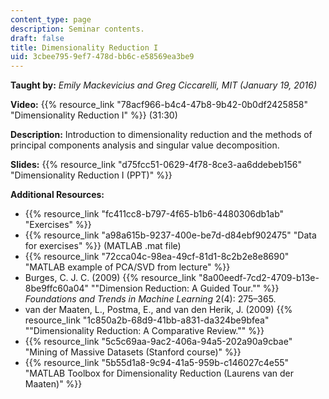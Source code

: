 ```yaml
---
content_type: page
description: Seminar contents.
draft: false
title: Dimensionality Reduction I
uid: 3cbee795-9ef7-478d-bb6c-e58569ea3be9
---
```

**Taught by:** *Emily Mackevicius and Greg Ciccarelli, MIT (January 19, 2016)*

**Video:** {{% resource_link "78acf966-b4c4-47b8-9b42-0b0df2425858" "Dimensionality Reduction I" %}} (31:30)

**Description:** Introduction to dimensionality reduction and the methods of principal components analysis and singular value decomposition.

**Slides:** {{% resource_link "d75fcc51-0629-4f78-8ce3-aa6ddebeb156" "Dimensionality Reduction I (PPT)" %}}

**Additional Resources:**

- {{% resource_link "fc411cc8-b797-4f65-b1b6-4480306db1ab" "Exercises" %}}
- {{% resource_link "a98a615b-9237-400e-be7d-d84ebf902475" "Data for exercises" %}} (MATLAB .mat file)
- {{% resource_link "72cca04c-98ea-49cf-81d1-8c2b2e8e8690" "MATLAB example of PCA/SVD from lecture" %}}
- Burges, C. J. C. (2009) {{% resource_link "8a00eedf-7cd2-4709-b13e-8be9ffc60a04" "\"Dimension Reduction: A Guided Tour.\"" %}} *Foundations and Trends in Machine Learning* 2(4): 275–365.
- van der Maaten, L., Postma, E., and van den Herik, J. (2009) {{% resource_link "1c850a2b-68d9-41bb-a831-da324be9bfea" "\"Dimensionality Reduction: A Comparative Review.\"" %}}
- {{% resource_link "5c5c69aa-9ac2-406a-94a5-202a90a9cbae" "Mining of Massive Datasets (Stanford course)" %}}
- {{% resource_link "5b55d1a8-9c94-41a5-959b-c146027c4e55" "MATLAB Toolbox for Dimensionality Reduction (Laurens van der Maaten)" %}}